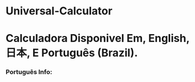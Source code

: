 # Universal-Calculator
<h1 align:"center">Calculadora Disponivel Em, English, 日本, E Português (Brazil).</h1><p>
  <h3>Português Info:</h3>
